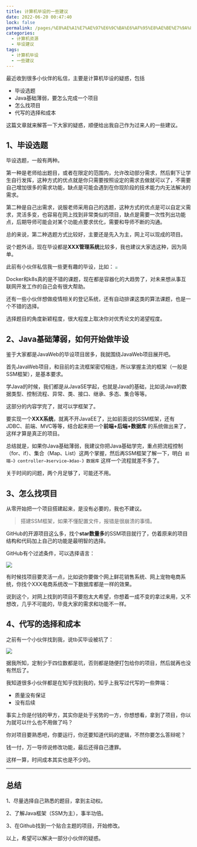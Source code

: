 ```yaml
---
title: 计算机毕设的一些建议
date: 2022-06-20 00:47:40
lock: false
permalink: /pages/%E8%AE%A1%E7%AE%97%E6%9C%BA%E6%AF%95%E8%AE%BE%E7%9A%84%E4%B8%80%E4%BA%9B%E5%BB%BA%E8%AE%AE
categories:
  - 计算机资源
  - 毕设建议
tags:
  - 计算机毕设
  - 一些建议
---
```

最近收到很多小伙伴的私信，主要是计算机毕设的疑惑，包括

- 毕设选题
- Java基础薄弱，要怎么完成一个项目
- 怎么找项目
- 代写的选择和成本



这篇文章就来解答一下大家的疑惑，顺便给出我自己作为过来人的一些建议。

## 1、毕设选题

毕设选题，一般有两种。

第一种是老师给出题目，或者在限定的范围内，允许改动部分需求，然后剩下让学生自行发挥，这种方式的优点就是你只需要按照设定的需求去做就可以了，不需要自己增加很多的需求功能，缺点是可能会遇到在你现阶段的技术能力内无法解决的需求。



第二种是自己出需求，说服老师采用自己的选题，这种方式的优点是可以自定义需求，灵活多变，也容易在网上找到非常类似的项目，缺点是需要一次性列出功能点，后期导师可能会对某个功能点要求优化，需要和导师不断的沟通。



总的来说，第二种选题方式比较好，主要还是先入为主，网上可以现成的项目。



说个题外话，现在毕设都是**XXX管理系统**比较多，我也建议大家选这种，因为简单。



此前有小伙伴私信我一些更有趣的毕设，比如：
<img src="https://blog-1253198264.cos.ap-guangzhou.myqcloud.com/image-20210206215711191.png" style="zoom:40%;" />



Docker和k8s真的是不错的课题，现在都是容器化的大趋势了，对未来想从事互联网开发工作的自己会有很大帮助。

还有一些小伙伴想做疫情相关的登记系统，还有自动排课这类的算法课题，也是一个不错的选择。

选择题目的角度新颖程度，很大程度上取决你对优秀论文的渴望程度。

## 2、Java基础薄弱，如何开始做毕设

鉴于大家都是JavaWeb的毕设项目居多，我就围绕JavaWeb项目展开吧。

首先JavaWeb项目，和目前的主流框架密切相连，所以掌握主流的框架（一般是SSM框架），是基本要求。



学Java的时候，我们都是从JavaSE学起，也就是Java的基础，比如说Java的数据类型、控制流程、异常、类、接口、继承、多态、集合等等。

这部分的内容学完了，就可以学框架了。

要实现一个**XXX系统**，就离不开JavaEE了，比如前面说的SSM框架，还有JDBC、前端、MVC等等，结合起来把一个**前端+后端+数据库** 的系统做出来了，这样才算是真正的项目。



总结就是，如果你Java基础薄弱，我建议你把Java基础学完，重点把流程控制（for、if）、集合（Map、List）这两个掌握，然后再SSM框架了解一下，明白` 前端—》controller—》service—》dao-》数据库` 这样一个流程就差不多了。

关于时间的问题，两个月足够了，可能还不用。

## 3、怎么找项目

从零开始把一个项目搭建起来，是没有必要的，我也不建议。

> 搭建SSM框架，如果不懂配置文件，报错是很崩溃的事情。

GitHub的开源项目这么多，找个**star数量多**的SSM项目就行了，仿着原来的项目结构和代码加上自己的功能是最明智的选择。



GitHub有个过滤条件，可以选择语言：

![](https://blog-1253198264.cos.ap-guangzhou.myqcloud.com/image-20210206222154873.png)

有时候找项目要灵活一点，比如说你要做个网上鲜花销售系统、网上宠物电商系统，你找个XXX电商系统改一下数据库都是一样的效果。

说到这个，对网上找到的项目不要抱太大希望，你想着一成不变的拿过来用，又不想改，几乎不可能的，毕竟大家的需求和功能不一样。



## 4、代写的选择和成本

之前有一个小伙伴找到我，说tb买毕设被坑了：

![](https://blog-1253198264.cos.ap-guangzhou.myqcloud.com/image-20210130203304491.png)

据我所知，定制少于四位数都是坑，否则都是随便打包给你的项目，然后就再也没有然后了。

我知道很多小伙伴都是在知乎找到我的，知乎上我写过代写的一些弊端：

- 质量没有保证
- 没有后续

事实上你是付钱的甲方，其实你是处于劣势的一方，你想想看，拿到了项目，你以为就可以什么也不用做了吗？

你对项目要熟悉吧，你要运行，你还要知道代码的逻辑，不然你要怎么答辩呢？

钱一付，万一导师说修改功能，最后还得自己遭罪。



这样一算，时间成本其实也是不少的。

---

## 总结

1、尽量选择自己熟悉的题目，拿到主动权。

2、了解Java框架（SSM为主），事半功倍。

3、在Github找到一个贴合主题的项目，开始修改。



以上，希望可以解决一部分小伙伴的疑惑。

